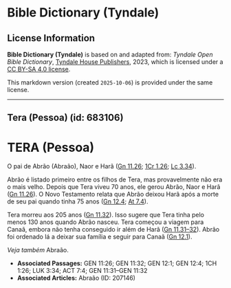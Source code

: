 # Bible Dictionary (Tyndale)

## License Information

**Bible Dictionary (Tyndale)** is based on and adapted from: _Tyndale Open Bible Dictionary_, [Tyndale House Publishers](https://tyndaleopenresources.com/), 2023, which is licensed under a [CC BY-SA 4.0 license](https://creativecommons.org/licenses/by-sa/4.0/legalcode.en).

This markdown version (created `2025-10-06`) is provided under the same license.



--------------------------------

## Tera (Pessoa) (id: 683106)

TERA (Pessoa)
=============

O pai de Abrão (Abraão), Naor e Harã ([Gn 11\.26](https://ref.ly/Gen11:26); [1Cr 1\.26](https://ref.ly/1Chr1:26); [Lc 3\.34](https://ref.ly/Luke3:34)).

Abrão é listado primeiro entre os filhos de Tera, mas provavelmente não era o mais velho. Depois que Tera viveu 70 anos, ele gerou Abrão, Naor e Harã ([Gn 11\.26](https://ref.ly/Gen11:26)). O Novo Testamento relata que Abrão deixou Harã após a morte de seu pai quando tinha 75 anos ([Gn 12\.4](https://ref.ly/Gen12:4); [At 7\.4](https://ref.ly/Acts7:4)).

Tera morreu aos 205 anos ([Gn 11\.32](https://ref.ly/Gen11:32)). Isso sugere que Tera tinha pelo menos 130 anos quando Abrão nasceu. Tera começou a viagem para Canaã, embora não tenha conseguido ir além de Harã ([Gn 11\.31–32](https://ref.ly/Gen11:31-Gen11:32)). Abrão foi ordenado lá a deixar sua família e seguir para Canaã ([Gn 12\.1](https://ref.ly/Gen12:1)).

*Veja também* Abraão.

* **Associated Passages:** GEN 11:26; GEN 11:32; GEN 12:1; GEN 12:4; 1CH 1:26; LUK 3:34; ACT 7:4; GEN 11:31–GEN 11:32
* **Associated Articles:** Abraão (ID: 207146)


